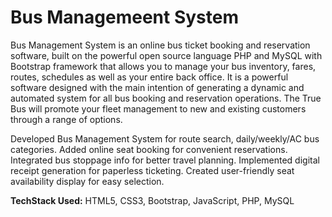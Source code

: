 # Bus Managemeent System
Bus Management System is an online bus ticket booking and reservation software, built on the powerful open source language PHP and MySQL with Bootstrap framework that allows you to manage your bus inventory, fares, routes, schedules as well as your entire back office. It is a powerful software designed with the main intention of generating a dynamic and automated system for all bus booking and reservation operations. The True Bus will promote your fleet management to new and existing customers through a range of options.

Developed Bus Management System for route search, daily/weekly/AC bus
categories.
Added online seat booking for convenient reservations.
Integrated bus stoppage info for better travel planning.
Implemented digital receipt generation for paperless ticketing.
Created user-friendly seat availability display for easy selection.

**TechStack Used:** HTML5, CSS3, Bootstrap, JavaScript, PHP, MySQL
